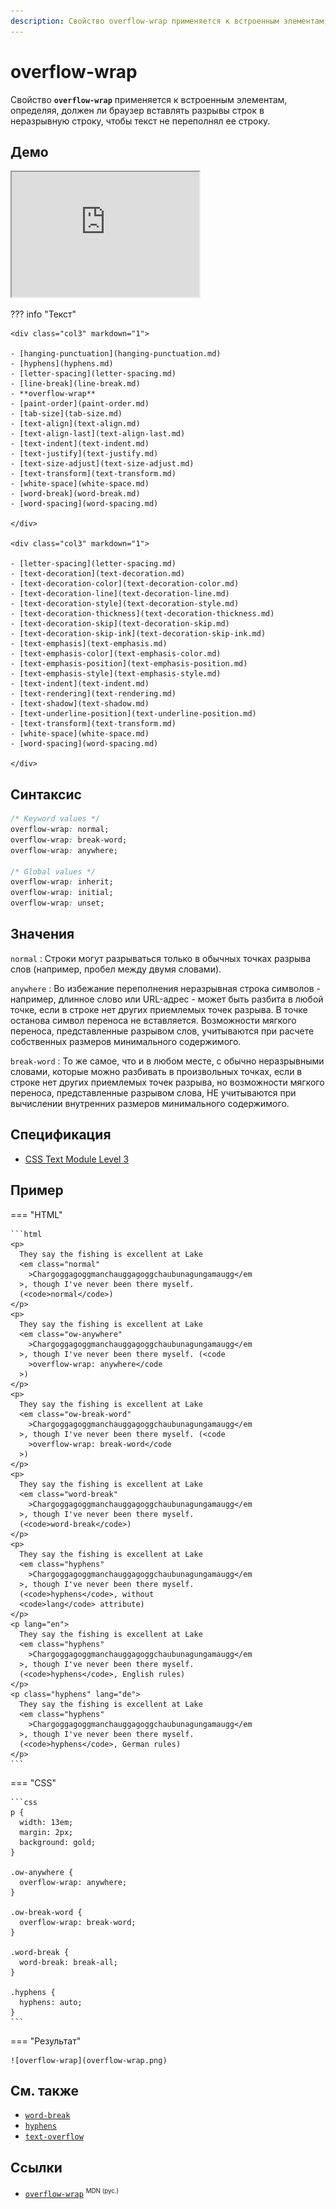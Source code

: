 ```yaml
---
description: Свойство overflow-wrap применяется к встроенным элементам, определяя, должен ли браузер вставлять разрывы строк в неразрывную строку, чтобы текст не переполнял ее строку
---
```


# overflow-wrap

Свойство **`overflow-wrap`** применяется к встроенным элементам, определяя, должен ли браузер вставлять разрывы строк в неразрывную строку, чтобы текст не переполнял ее строку.

## Демо

<iframe class="interactive is-default-height" height="200" src="https://interactive-examples.mdn.mozilla.net/pages/css/overflow-wrap.html" title="MDN Web Docs Interactive Example" loading="lazy" data-readystate="complete"></iframe>

??? info "Текст"

    <div class="col3" markdown="1">

    - [hanging-punctuation](hanging-punctuation.md)
    - [hyphens](hyphens.md)
    - [letter-spacing](letter-spacing.md)
    - [line-break](line-break.md)
    - **overflow-wrap**
    - [paint-order](paint-order.md)
    - [tab-size](tab-size.md)
    - [text-align](text-align.md)
    - [text-align-last](text-align-last.md)
    - [text-indent](text-indent.md)
    - [text-justify](text-justify.md)
    - [text-size-adjust](text-size-adjust.md)
    - [text-transform](text-transform.md)
    - [white-space](white-space.md)
    - [word-break](word-break.md)
    - [word-spacing](word-spacing.md)

    </div>

    <div class="col3" markdown="1">

    - [letter-spacing](letter-spacing.md)
    - [text-decoration](text-decoration.md)
    - [text-decoration-color](text-decoration-color.md)
    - [text-decoration-line](text-decoration-line.md)
    - [text-decoration-style](text-decoration-style.md)
    - [text-decoration-thickness](text-decoration-thickness.md)
    - [text-decoration-skip](text-decoration-skip.md)
    - [text-decoration-skip-ink](text-decoration-skip-ink.md)
    - [text-emphasis](text-emphasis.md)
    - [text-emphasis-color](text-emphasis-color.md)
    - [text-emphasis-position](text-emphasis-position.md)
    - [text-emphasis-style](text-emphasis-style.md)
    - [text-indent](text-indent.md)
    - [text-rendering](text-rendering.md)
    - [text-shadow](text-shadow.md)
    - [text-underline-position](text-underline-position.md)
    - [text-transform](text-transform.md)
    - [white-space](white-space.md)
    - [word-spacing](word-spacing.md)

    </div>

## Синтаксис

```css
/* Keyword values */
overflow-wrap: normal;
overflow-wrap: break-word;
overflow-wrap: anywhere;

/* Global values */
overflow-wrap: inherit;
overflow-wrap: initial;
overflow-wrap: unset;
```

## Значения

`normal`
: Строки могут разрываться только в обычных точках разрыва слов (например, пробел между двумя словами).

`anywhere`
: Во избежание переполнения неразрывная строка символов - например, длинное слово или URL-адрес - может быть разбита в любой точке, если в строке нет других приемлемых точек разрыва. В точке останова символ переноса не вставляется. Возможности мягкого переноса, представленные разрывом слов, учитываются при расчете собственных размеров минимального содержимого.

`break-word`
: То же самое, что и в любом месте, с обычно неразрывными словами, которые можно разбивать в произвольных точках, если в строке нет других приемлемых точек разрыва, но возможности мягкого переноса, представленные разрывом слова, НЕ учитываются при вычислении внутренних размеров минимального содержимого.

## Спецификация

- [CSS Text Module Level 3](https://drafts.csswg.org/css-text-3/#propdef-overflow-wrap)

## Пример

=== "HTML"

    ```html
    <p>
      They say the fishing is excellent at Lake
      <em class="normal"
        >Chargoggagoggmanchauggagoggchaubunagungamaugg</em
      >, though I've never been there myself.
      (<code>normal</code>)
    </p>
    <p>
      They say the fishing is excellent at Lake
      <em class="ow-anywhere"
        >Chargoggagoggmanchauggagoggchaubunagungamaugg</em
      >, though I've never been there myself. (<code
        >overflow-wrap: anywhere</code
      >)
    </p>
    <p>
      They say the fishing is excellent at Lake
      <em class="ow-break-word"
        >Chargoggagoggmanchauggagoggchaubunagungamaugg</em
      >, though I've never been there myself. (<code
        >overflow-wrap: break-word</code
      >)
    </p>
    <p>
      They say the fishing is excellent at Lake
      <em class="word-break"
        >Chargoggagoggmanchauggagoggchaubunagungamaugg</em
      >, though I've never been there myself.
      (<code>word-break</code>)
    </p>
    <p>
      They say the fishing is excellent at Lake
      <em class="hyphens"
        >Chargoggagoggmanchauggagoggchaubunagungamaugg</em
      >, though I've never been there myself.
      (<code>hyphens</code>, without
      <code>lang</code> attribute)
    </p>
    <p lang="en">
      They say the fishing is excellent at Lake
      <em class="hyphens"
        >Chargoggagoggmanchauggagoggchaubunagungamaugg</em
      >, though I've never been there myself.
      (<code>hyphens</code>, English rules)
    </p>
    <p class="hyphens" lang="de">
      They say the fishing is excellent at Lake
      <em class="hyphens"
        >Chargoggagoggmanchauggagoggchaubunagungamaugg</em
      >, though I've never been there myself.
      (<code>hyphens</code>, German rules)
    </p>
    ```

=== "CSS"

    ```css
    p {
      width: 13em;
      margin: 2px;
      background: gold;
    }

    .ow-anywhere {
      overflow-wrap: anywhere;
    }

    .ow-break-word {
      overflow-wrap: break-word;
    }

    .word-break {
      word-break: break-all;
    }

    .hyphens {
      hyphens: auto;
    }
    ```

=== "Результат"

    ![overflow-wrap](overflow-wrap.png)

## См. также

- [`word-break`](word-break.md)
- [`hyphens`](hyphens.md)
- [`text-overflow`](text-overflow.md)

## Ссылки

- [`overflow-wrap`](https://developer.mozilla.org/en-US/docs/Web/CSS/overflow-wrap) <sup><small>MDN (рус.)</small></sup>
